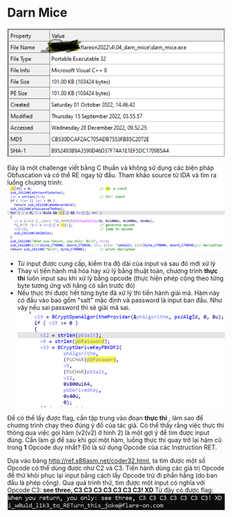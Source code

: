# Darn Mice
![Screenshot](pic/4_1.png)

Đây là một challenge viết bằng C thuần và không sử dụng các biện pháp Obfuscation và có thể RE ngay từ đầu.
Tham khảo source từ IDA và tìm ra luồng chương trình:
![Screenshot](pic/4_2.png)
- Từ input được cung cấp, kiểm tra độ dài của input và sau đó mới xử lý
- Thay vì tiến hành mã hóa hay xử lý bằng thuật toán, chương trình __thực thi__ luôn input sau khi xử lý bằng opcode (thực hiện phép cộng theo từng byte tương ứng với hằng có sẵn trước đó)
- Nếu thực thi được hết từng byte đã xử lý thì tiến hành giải mã. Hàm này có đầu vào bao gồm "salt" mặc định và password là input ban đầu. Như vậy nếu sai password thì sẽ giải mã sai.
![Screenshot](pic/4_3.png)

Để có thể lấy được flag, cần tập trung vào đoạn __thực thi__ , làm sao để chương trình chạy theo đúng ý đồ của tác giả. Có thể thấy rằng việc thực thi thông qua việc gọi hàm (v2(v2) ở hình 2) là một gợi ý để tìm được input đúng. Cần làm gì để sau khi gọi một hàm, luồng thực thi quay trở lại hàm cũ trong __1__ Opcode duy nhất? Đó là sử dụng Opcode của các Instruction RET.

Dựa vào bảng http://ref.x86asm.net/coder32.html, ta tìm được một số Opcode có thể dùng được như C2 và C3. Tiến hành dùng các giá trị Opcode để thử khôi phục lại input bằng cách lấy Opcode trừ đi phần hằng (do ban đầu là phép cộng). Qua quá trình thử, tìm được một input có nghĩa với Opcode C3: __see three, C3 C3 C3 C3 C3 C3 C3! XD__
Từ đây có được flag:
![Screenshot](pic/4_5.png)
